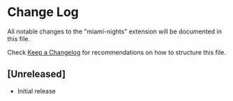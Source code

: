 # Change Log

All notable changes to the "miami-nights" extension will be documented in this file.

Check [Keep a Changelog](http://keepachangelog.com/) for recommendations on how to structure this file.

## [Unreleased]

- Initial release
